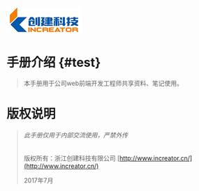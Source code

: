 # ![](/assets/new_logo.png)

# 手册介绍 {#test}

> 本手册用于公司web前端开发工程师共享资料、笔记使用。

# 版权说明

> ###### 此手册仅用于内部交流使用，严禁外传
>
> 版权所有：浙江创建科技有限公司 [http://www.increator.cn/](http://www.increator.cn/)
>
> 2017年7月

# 



